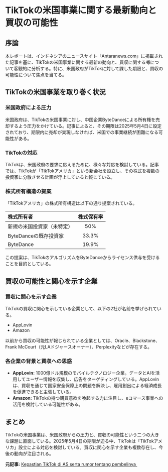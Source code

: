 # TikTokの米国事業に関する最新動向と買収の可能性

## 序論

本レポートは、インドネシアのニュースサイト「Antaranews.com」に掲載された記事を基に、TikTokの米国事業に関する最新の動向と、買収に関する噂について客観的に分析する。特に、米国政府がTikTokに対して課した期限と、買収の可能性について焦点を当てる。

## TikTokの米国事業を取り巻く状況

### 米国政府による圧力

米国政府は、TikTokの米国事業に対し、中国企業ByteDanceによる所有権を売却するよう圧力をかけている。記事によると、その期限は2025年5月4日に設定されており、期限内に売却が実現しなければ、米国での事業継続が困難になる可能性がある。

### TikTokの対応

TikTokは、米国政府の要求に応えるために、様々な対応を検討している。記事では、TikTokが「TikTokアメリカ」という新会社を設立し、その株式を複数の投資家に分散させる計画が浮上していると報じている。

### 株式所有構造の提案

「TikTokアメリカ」の株式所有構造は以下の通り提案されている。

| 株式所有者 | 株式保有率 |
| :--------------------------------------- | :---------: |
| 新規の米国投資家（未特定） | 50% |
| ByteDanceの既存投資家 | 33.3% |
| ByteDance | 19.9% |

この提案は、TikTokのアルゴリズムをByteDanceからライセンス供与を受けることを目的としている。

## 買収の可能性と関心を示す企業

### 買収に関心を示す企業

TikTokの買収に関心を示している企業として、以下の2社が名前を挙げられている。

* AppLovin
* Amazon

以前から買収の可能性が報じられている企業としては、Oracle、Blackstone、Frank McCourt（元LAドジャースオーナー）、Perplexityなどが存在する。

### 各企業の背景と買収への思惑

* **AppLovin:** 1000億ドル規模のモバイルテクノロジー企業。データとAIを活用してユーザー情報を収集し、広告をターゲティングしている。AppLovinは、買収を通じて国家安全保障上の問題を解決し、雇用創出による経済成長を促進できると主張している。
* **Amazon:** TikTokの持つ購買意欲を喚起する力に注目し、eコマース事業への活用を検討している可能性がある。

## まとめ

TikTokの米国事業は、米国政府からの圧力と、買収の可能性という二つの大きな課題に直面している。2025年5月4日の期限が迫る中、TikTokは「TikTokアメリカ」設立による対応を検討している。買収に関心を示す企業も複数存在し、今後の動向が注目される。


**元記事:** [Kepastian TikTok di AS serta rumor tentang pembelinya ](https://kalsel.antaranews.com/rilis-pers/4750041/kepastian-tiktok-di-as-serta-rumor-tentang-pembelinya)